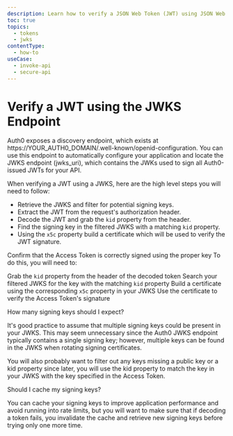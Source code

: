 ```yaml
---
description: Learn how to verify a JSON Web Token (JWT) using JSON Web Keys (JWKS).
toc: true
topics:
  - tokens
  - jwks
contentType:
  - how-to
useCase:
  - invoke-api
  - secure-api
---
```

# Verify a JWT using the JWKS Endpoint

Auth0 exposes a discovery endpoint, which exists at https://YOUR_AUTH0_DOMAIN/.well-known/openid-configuration. You can use this endpoint to automatically configure your application and locate the JWKS endpoint (jwks_uri), which contains the JWKs used to sign all Auth0-issued JWTs for your API.

When verifying a JWT using a JWKS, here are the high level steps you will need to follow:

* Retrieve the JWKS and filter for potential signing keys.
* Extract the JWT from the request's authorization header.
* Decode the JWT and grab the `kid` property from the header.
* Find the signing key in the filtered JWKS with a matching `kid` property.
* Using the `x5c` property build a certificate which will be used to verify the JWT signature.


Confirm that the Access Token is correctly signed using the proper key
To do this, you will need to:

Grab the `kid` property from the header of the decoded token
Search your filtered JWKS for the key with the matching `kid` property
Build a certificate using the corresponding `x5c` property in your JWKS
Use the certificate to verify the Access Token's signature




How many signing keys should I expect?

It's good practice to assume that multiple signing keys could be present in your JWKS. This may seem unnecessary since the Auth0 JWKS endpoint typically contains a single signing key; however, multiple keys can be found in the JWKS when rotating signing certificates.

You will also probably want to filter out any keys missing a public key or a kid property since later, you will use the kid property to match the key in your JWKS with the key specified in the Access Token.

Should I cache my signing keys?

You can cache your signing keys to improve application performance and avoid running into rate limits, but you will want to make sure that if decoding a token fails, you invalidate the cache and retrieve new signing keys before trying only one more time.
